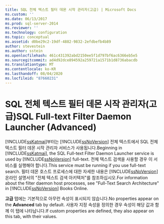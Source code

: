 ```yaml
---
title: SQL 전체 텍스트 필터 데몬 시작 관리자(고급) | Microsoft Docs
ms.custom: ''
ms.date: 06/13/2017
ms.prod: sql-server-2014
ms.reviewer: ''
ms.technology: configuration
ms.topic: conceptual
ms.assetid: d0be29c2-19df-4882-9832-2efdbefb4b89
author: stevestein
ms.author: sstein
ms.openlocfilehash: 461c431392abd2150ee5f1d797bf6ac6366eb5e5
ms.sourcegitcommit: ad4d92dce894592a259721a1571b1d8736abacdb
ms.translationtype: MT
ms.contentlocale: ko-KR
ms.lasthandoff: 08/04/2020
ms.locfileid: "87660231"
---
```

# <a name="sql-full-text-filter-daemon-launcher-advanced"></a><span data-ttu-id="fd67e-102">SQL 전체 텍스트 필터 데몬 시작 관리자(고급)</span><span class="sxs-lookup"><span data-stu-id="fd67e-102">SQL Full-text Filter Daemon Launcher (Advanced)</span></span>
  <span data-ttu-id="fd67e-103">[!INCLUDE[ssKatmai](../../includes/sskatmai-md.md)]부터는 [!INCLUDE[ssNoVersion](../../includes/ssnoversion-md.md)] 전체 텍스트에서 SQL 전체 텍스트 필터 데몬 시작 관리자 서비스가 사용됩니다.</span><span class="sxs-lookup"><span data-stu-id="fd67e-103">Beginning in [!INCLUDE[ssKatmai](../../includes/sskatmai-md.md)], the SQL Full-text Filter Daemon Launcher service is used by [!INCLUDE[ssNoVersion](../../includes/ssnoversion-md.md)] full-text.</span></span> <span data-ttu-id="fd67e-104">전체 텍스트 검색을 사용할 경우 이 서비스를 실행해야 합니다.</span><span class="sxs-lookup"><span data-stu-id="fd67e-104">This service must be running if you use full-text search.</span></span> <span data-ttu-id="fd67e-105">필터 데몬 호스트 프로세스에 대한 자세한 내용은 [!INCLUDE[ssNoVersion](../../includes/ssnoversion-md.md)] 온라인 설명서의 "전체 텍스트 검색 아키텍처"를 참조하십시오.</span><span class="sxs-lookup"><span data-stu-id="fd67e-105">For information about the filter daemon host processes, see "Full-Text Search Architecture" in [!INCLUDE[ssNoVersion](../../includes/ssnoversion-md.md)] Books Online.</span></span>  
  
 <span data-ttu-id="fd67e-106">**고급** 탭에는 기본적으로 아무런 속성이 표시되지 않습니다.</span><span class="sxs-lookup"><span data-stu-id="fd67e-106">No properties appear on the **Advanced** tab by default.</span></span> <span data-ttu-id="fd67e-107">사용자 지정 속성을 정의한 경우 속성이 해당 값과 함께 이 탭에 나타납니다.</span><span class="sxs-lookup"><span data-stu-id="fd67e-107">If custom properties are defined, they also appear on this tab, with their values.</span></span>  
  
  
